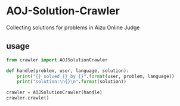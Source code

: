 # AOJ-Solution-Crawler
Collecting solutions for problems in Aizu Online Judge

## usage
```python
from crawler import AOJSolutionCrawler

def handle(problem, user, language, solution):
    print("{} solved {} by {}".format(user, problem, language))
    print("solution:\n{}\n".format(solution))

crawler = AOJSolutionCrawler(handle)
crawler.crawle()
```
